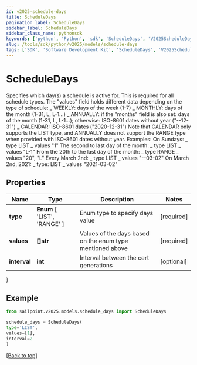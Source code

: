 ```yaml
---
id: v2025-schedule-days
title: ScheduleDays
pagination_label: ScheduleDays
sidebar_label: ScheduleDays
sidebar_class_name: pythonsdk
keywords: ['python', 'Python', 'sdk', 'ScheduleDays', 'V2025ScheduleDays']
slug: /tools/sdk/python/v2025/models/schedule-days
tags: ['SDK', 'Software Development Kit', 'ScheduleDays', 'V2025ScheduleDays']
---
```


# ScheduleDays

Specifies which day(s) a schedule is active for. This is required for all schedule types. The \"values\" field holds different data depending on the type of schedule: _ WEEKLY: days of the week (1-7) _ MONTHLY: days of the month (1-31, L, L-1...) _ ANNUALLY: if the \"months\" field is also set: days of the month (1-31, L, L-1...); otherwise: ISO-8601 dates without year (\"--12-31\") _ CALENDAR: ISO-8601 dates (\"2020-12-31\") Note that CALENDAR only supports the LIST type, and ANNUALLY does not support the RANGE type when provided with ISO-8601 dates without year. Examples: On Sundays: _ type LIST _ values \"1\" The second to last day of the month: _ type LIST _ values \"L-1\" From the 20th to the last day of the month: _ type RANGE _ values \"20\", \"L\" Every March 2nd: _ type LIST _ values \"--03-02\" On March 2nd, 2021: _ type: LIST _ values \"2021-03-02\"

## Properties

| Name | Type | Description | Notes |
| --- | --- | --- | --- |
| **type** | **Enum** [ 'LIST', 'RANGE' ] | Enum type to specify days value | [required] |
| **values** | **[]str** | Values of the days based on the enum type mentioned above | [required] |
| **interval** | **int** | Interval between the cert generations | [optional] |

}

## Example

```python
from sailpoint.v2025.models.schedule_days import ScheduleDays

schedule_days = ScheduleDays(
type='LIST',
values=[1],
interval=2
)

```

[[Back to top]](#)
